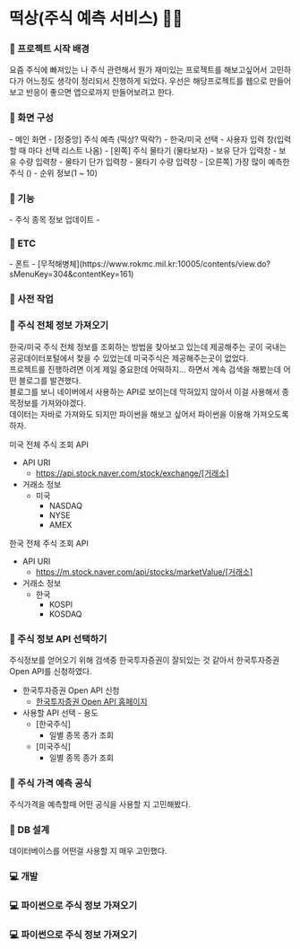 # 떡상(주식 예측 서비스) 🚀🚀

<h3><b>📌 프로젝트 시작 배경</b></h3>

요즘 주식에 빠져있는 나
주식 관련해서 뭔가 재미있는 프로젝트를 해보고싶어서 고민하다가 어느정도 생각이 정리되서 진행하게 되었다.
우선은 해당프로젝트를 웹으로 만들어보고 반응이 좋으면 앱으로까지 만들어보려고 한다.

<h3>📌 화면 구성</h3>
- 메인 화면
  - [정중앙] 주식 예측 (떡상? 떡락?)
    - 한국/미국 선택
    - 사용자 입력 창(입력할 때 마다 선택 리스트 나옴)
  - [왼쪽] 주식 물타기 (물타보자)
    - 보유 단가 입력창
    - 보유 수량 입력창
    - 물타기 단가 입력창
    - 물타기 수량 입력창
  - [오른쪽] 가장 많이 예측한 주식 ()
    - 순위 정보(1 ~ 10)

<h3>📌 기능</h3>
- 주식 종목 정보 업데이트
- 

<h3>📌 ETC</h3>
- 폰트
  - [무적해병체](https://www.rokmc.mil.kr:10005/contents/view.do?sMenuKey=304&contentKey=161)

<h3>📌 사전 작업</h3>

<h3>📝 주식 전체 정보 가져오기</h3>

한국/미국 주식 전체 정보를 조회하는 방법을 찾아보고 있는데 제공해주는 곳이 국내는 공공데이터포털에서 찾을 수 있었는데 미국주식은 제공해주는곳이 없었다.<br>
프로젝트를 진행하려면 이게 제일 중요한데 어떡하지... 하면서 계속 검색을 해봤는데 어떤 블로그를 발견했다.<br>
블로그를 보니 네이버에서 사용하는 API로 보이는데 막혀있지 않아서 이걸 사용해서 종목정보를 가져와야겠다.<br>
데이터는 자바로 가져와도 되지만 파이썬을 해보고 싶어서 파이썬을 이용해 가져오도록하자.<br>

미국 전체 주식 조회 API
- API URI
  - https://api.stock.naver.com/stock/exchange/[거래소]
- 거래소 정보
  - 미국
    - NASDAQ
    - NYSE
    - AMEX

한국 전체 주식 조회 API
- API URI
  - https://m.stock.naver.com/api/stocks/marketValue/[거래소]
- 거래소 정보
  - 한국
    - KOSPI
    - KOSDAQ

<h3>📝 주식 정보 API 선택하기</h3>

주식정보를 얻어오기 위해 검색중 한국투자증권이 잘되있는 것 같아서 한국투자증권 Open API를 신청하였다.
- 한국투자증권 Open API 신청
  - [한국투자증권 Open API 홈페이지](https://apiportal.koreainvestment.com/intro)
- 사용할 API 선택 - 용도
  - [한국주식]
    - 일별 종목 종가 조회
  - [미국주식]
    - 일별 종목 종가 조회

<h3>📝 주식 가격 예측 공식</h3>

주식가격을 예측할때 어떤 공식을 사용할 지 고민해봤다.

<h3>💾 DB 설계</h3>
데이터베이스를 어떤걸 사용할 지 매우 고민했다.


<h3>💻 개발</h3>

<h3>💻 파이썬으로 주식 정보 가져오기</h3>

<h3>💻 파이썬으로 주식 정보 가져오기</h3> 